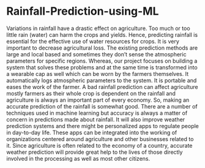 # Rainfall-Prediction-using-ML
Variations in rainfall have a drastic effect on agriculture. Too much or too little rain (water) can harm the crops and yields. Hence, predicting rainfall is essential for the effective use of water resources for crops. It is very important to decrease agricultural loss. The existing prediction methods are large and local based and sometimes they don’t sense the atmospheric parameters for specific regions. Whereas, our project focuses on building a system that solves these problems and at the same time is transformed into a wearable cap as well which can be worn by the farmers themselves. It automatically logs atmospheric parameters to the system. It is portable and eases the work of the farmer. A bad rainfall prediction can affect agriculture mostly farmers as their whole crop is dependent on the rainfall and agriculture is always an important part of every economy. So, making an accurate prediction of the rainfall is somewhat good. There are a number of techniques used in machine learning but accuracy is always a matter of concern in predictions made about rainfall. It will also improve weather prediction systems and there might be personalized apps to regulate people in day-to-day life. These apps can be integrated into the working of organizations centered around agriculture and other businesses related to it. Since agriculture is often related to the economy of a country, accurate weather prediction will provide great help to the lives of those directly involved in the processing as well as most other citizens.
